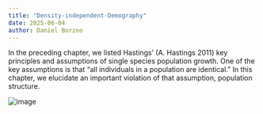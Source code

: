```yaml
---
title: "Density-independent-Demography"
date: 2025-06-04 
author: Daniel Borzoo 
---
```

In the preceding chapter, we listed Hastings’ (A. Hastings 2011) key principles and assumptions of single species population growth. One of the key assumptions is that “all individuals in a population are identical.” In this chapter, we elucidate an important violation of that assumption, population structure.

![image](https://github.com/user-attachments/assets/43c977a3-19b2-44d0-b876-ccf50d8da7ef)
